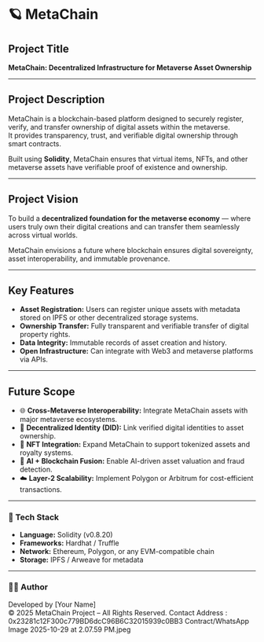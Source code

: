 # 🪐 MetaChain

## Project Title
**MetaChain: Decentralized Infrastructure for Metaverse Asset Ownership**

---

## Project Description
MetaChain is a blockchain-based platform designed to securely register, verify, and transfer ownership of digital assets within the metaverse.  
It provides transparency, trust, and verifiable digital ownership through smart contracts.

Built using **Solidity**, MetaChain ensures that virtual items, NFTs, and other metaverse assets have verifiable proof of existence and ownership.

---

## Project Vision
To build a **decentralized foundation for the metaverse economy** — where users truly own their digital creations and can transfer them seamlessly across virtual worlds.

MetaChain envisions a future where blockchain ensures digital sovereignty, asset interoperability, and immutable provenance.

---

## Key Features
- **Asset Registration:** Users can register unique assets with metadata stored on IPFS or other decentralized storage systems.  
- **Ownership Transfer:** Fully transparent and verifiable transfer of digital property rights.  
- **Data Integrity:** Immutable records of asset creation and history.  
- **Open Infrastructure:** Can integrate with Web3 and metaverse platforms via APIs.

---

## Future Scope
- 🌐 **Cross-Metaverse Interoperability:** Integrate MetaChain assets with major metaverse ecosystems.  
- 🔐 **Decentralized Identity (DID):** Link verified digital identities to asset ownership.  
- 💱 **NFT Integration:** Expand MetaChain to support tokenized assets and royalty systems.  
- 🤖 **AI + Blockchain Fusion:** Enable AI-driven asset valuation and fraud detection.  
- ☁️ **Layer-2 Scalability:** Implement Polygon or Arbitrum for cost-efficient transactions.

---

### 🧰 Tech Stack
- **Language:** Solidity (v0.8.20)
- **Frameworks:** Hardhat / Truffle
- **Network:** Ethereum, Polygon, or any EVM-compatible chain
- **Storage:** IPFS / Arweave for metadata

---

### 👨‍💻 Author
Developed by [Your Name]  
© 2025 MetaChain Project – All Rights Reserved.
Contact Address : 0x23281c12F300c779BD6dcC96B6C32015939c0BB3
Contract/WhatsApp Image 2025-10-29 at 2.07.59 PM.jpeg
